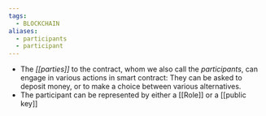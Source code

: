 ```yaml
---
tags:
  - BLOCKCHAIN
aliases:
  - participants
  - participant
---
```

* The *[[parties]]* to the contract, whom we also call the *participants*, can engage in various actions in smart contract: They can be asked to deposit money, or to make a choice between various alternatives. 
* The participant can be represented by either a [[Role]] or a [[public key]] 